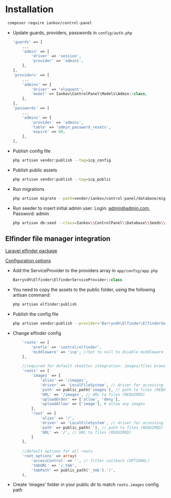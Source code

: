 # Installation

```bash
 composer require iankov/control-panel
```

* Update guards, providers, passwords in `config/auth.php`

    ```php
    'guards' => [
        ...
        'admin' => [
            'driver' => 'session',
            'provider' => 'admins',
        ],
    ],
    'providers' => [
        ...
        'admins' => [
            'driver' => 'eloquent',
            'model' => Iankov\ControlPanel\Models\Admin::class,
        ],
    ],
    'passwords' => [
        ...
        'admins' => [
            'provider' => 'admins',
            'table' => 'admin_password_resets',
            'expire' => 60,
        ],
    ],
    ```

* Publish config file
    ```bash
    php artisan vendor:publish --tag=icp_config
    ```

* Publish public assets
    ```bash
    php artisan vendor:publish --tag=icp_public
    ```

* Run migrations

    ```bash
    php artisan migrate --path=vendor/iankov/control-panel/database/migrations
    ```

* Run seeder to insert initial admin user. Login: admin@admin.com, Password: admin

    ```bash
    php artisan db:seed --class=Iankov\\ControlPanel\\Database\\Seeds\\Admins
    ```

## Elfinder file manager integration

[Laravel elfinder package](https://github.com/barryvdh/laravel-elfinder) 

[Configuration options](https://github.com/Studio-42/elFinder/wiki/Connector-configuration-options-2.1)

 * Add the ServiceProvider to the providers array in `app/config/app.php`

    ```php
    Barryvdh\Elfinder\ElfinderServiceProvider::class
    ``` 

 * You need to copy the assets to the public folder, using the following artisan command:

    ```bash
    php artisan elfinder:publish
    ```

 * Publish the config file

    ```bash
    php artisan vendor:publish --provider='Barryvdh\Elfinder\ElfinderServiceProvider' --tag=config
    ```

 * Change elfinder config

    ```php
        'route' => [
            'prefix' => 'control/elfinder',
            'middleware' => 'icp', //Set to null to disable middleware filter
        ],
        
        //required for default ckeditor integration: images/files browse/upload
        'roots' => [
            'images' => [
                'alias' => '/images',
                'driver' => 'LocalFileSystem', // driver for accessing file system (REQUIRED)
                'path' => public_path('images'), // path to files (REQUIRED)
                'URL' => '/images', // URL to files (REQUIRED)
                'uploadOrder' => ['allow', 'deny'],
                'uploadAllow' => ['image'], # allow any images
            ],
            'root' => [
                'alias' => '/',
                'driver' => 'LocalFileSystem', // driver for accessing file system (REQUIRED)
                'path' => public_path(''), // path to files (REQUIRED)
                'URL' => '/', // URL to files (REQUIRED)
            ]
        ],
        
        //default options for all roots
        'root_options' => array(
            'accessControl' => '', // filter callback (OPTIONAL)
            'tmbURL' => '/_tmb',
            'tmbPath' => public_path('_tmb').'/',
        ),
    ```

 * Create 'images' folder in your public dir to match `roots.images` config path
